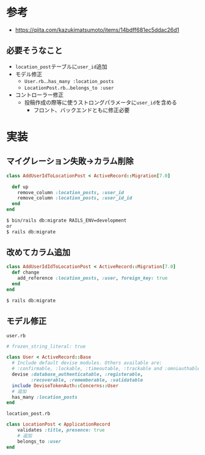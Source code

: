 # 参考
- https://qiita.com/kazukimatsumoto/items/14bdff681ec5ddac26d1

## 必要そうなこと
- `location_post`テーブルに`user_id`追加
- モデル修正
  - `User.rb`...`has_many :location_posts`
  - `LocationPost.rb`...`belongs_to :user`
- コントローラー修正
  - 投稿作成の際等に使うストロングパラメータに`user_id`を含める
    - フロント、バックエンドともに修正必要
   
# 実装

## マイグレーション失敗→カラム削除
```ruby
class AddUserIdToLocationPost < ActiveRecord::Migration[7.0]

  def up
    remove_column :location_posts, :user_id
    remove_column :location_posts, :user_id_id
  end
end
```
```bash
$ bin/rails db:migrate RAILS_ENV=development
or
$ rails db:migrate
```

## 改めてカラム追加
```ruby
class AddUserIdIdToLocationPost < ActiveRecord::Migration[7.0]
  def change
    add_reference :location_posts, :user, foreign_key: true
  end
end
```
```bash
$ rails db:migrate
```

## モデル修正
`user.rb`
```ruby
# frozen_string_literal: true

class User < ActiveRecord::Base
  # Include default devise modules. Others available are:
  # :confirmable, :lockable, :timeoutable, :trackable and :omniauthable
  devise :database_authenticatable, :registerable,
         :recoverable, :rememberable, :validatable
  include DeviseTokenAuth::Concerns::User
  # 追加
  has_many :location_posts
end
```

`location_post.rb`
```ruby
class LocationPost < ApplicationRecord
    validates :title, presence: true
    # 追加
    belongs_to :user
end
```



